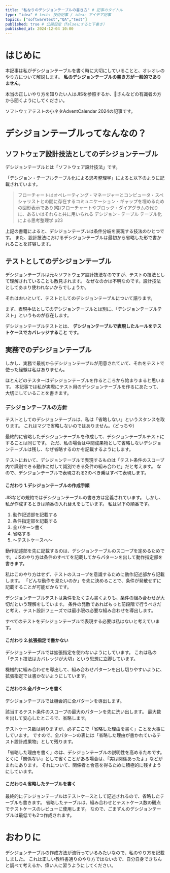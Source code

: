 ```yaml
---
title: "私なりのデシジョンテーブルの書き方" # 記事のタイトル
type: "idea" # tech: 技術記事 / idea: アイデア記事
topics: ["softwaretest","QA","test"]
published: true # 公開設定（falseにすると下書き）
published_at: 2024-12-04 10:00
---
```


# はじめに

本記事は私がデシジョンテーブルを書く時に大切にしていることと、オレオレのやり方について解説します。
**私のデシジョンテーブルの書き方が一般的でありません。**

本当の正しいやり方を知りたい人はJISを参照するか、🥦さんなどの有識者の方から聞くようにしてください。

ソフトウェアテストの小ネタAdventCalendar 2024の記事です。

# デシジョンテーブルってなんなの？

## ソフトウェア設計技法としてのデシジョンテーブル

デシジョンテーブルとは「ソフトウェア設計技法」です。

「デシジョン・テーブルテーブル化による思考整理学」によると以下のように記載されています。
> フローチャートはオペレーティング・マネージャーとコンピュータ・スペシャリストとの間に存在するコミュニケーション・ギャップを埋めるための図形表示であり(略)フローチャートやブロック・ダイアグラムの代りに、あるいはそれらと共に用いられる
> デシジョン・テーブル テーブル化による思考整理学 p23

上記の書籍によると、デシジョンテーブルは条件分岐を表現する技法のひとつです。
また、設計技法におけるデシジョンテーブルは最初から省略した形で書かれることを許容します。

## テストとしてのデシジョンテーブル

デシジョンテーブルは元々ソフトウェア設計技法なのですが、テストの技法として理解されていることも散見されます。
なぜなのかは不明なのです。設計技法としてあまり使われないからでしょうか。

それはおいといて、テストとしてのデシジョンテーブルについて語ります。

まず、表現手法としてのデシジョンテーブルとは別に、「デシジョンテーブルテスト」というものが存在します。

デシジョンテーブルテストとは、
**デシジョンテーブルで表現したルールをテストケースでカバレッジすること**
です。

## 実務でのデシジョンテーブル

しかし、実務で最初からデシジョンテーブルが用意されていて、それをテストで使った経験は私はありません。

ほとんどのテスターはデシジョンテーブルを作るところから始まりまると思います。
本記事では私が実際にテスト用のデシジョンテーブルを作るにあたって、大切にしていることを書きます。

### デシジョンテーブルの方針

テストとしてのデシジョンテーブルは、私は「省略しない」というスタンスを取ります。
これはマジで省略しないのではありません。（どっちや）

最終的に省略したデシジョンテーブルを作成して、デシジョンテーブルテストにすることは同じです。
ただ、私の場合は中間成果物として省略しないデシジョンテーブルは残し、なぜ省略するのかを記載するようにします。

テストにおいて、デシジョンテーブルで表現するものは「テスト条件のスコープ内で識別できる動作に対して識別できる条件の組み合わせ」だと考えます。
なので、デシジョンテーブルで表現される2のべき乗はすべて表現します。

#### こだわり 1.デシジョンテーブルの作成手順

JISなどの規約ではデシジョンテーブルの書き方は定義されています。
しかし、私が作成するときは順番の入れ替えをしています。
私は以下の順番です。
1. 動作記述部を記載する
2. 条件指定部を記載する
3. 全パターン書く
4. 省略する
5. 〜テストケースへ〜

動作記述部を先に記載するのは、デシジョンテーブルのスコープを定めるためです。
JISのやり方は条件のすべてを記載してからパターンを出して動作指定部を書きます。

私はこのやり方はせず、テストのスコープを意識するために動作記述部から記載します。
「どんな動作を見たいのか」を先に決めることで、条件が発散せずに記載することが可能だからです。

デシジョンテーブルテストは条件をたくさん書くよりも、条件の組み合わせが大切だという理解をしています。
条件の発散であればもっと前段階で行うべきだと考え、テスト設計フェーズでは最小限の必要な組み合わせを導出します。

すべてのテストをデシジョンテーブルで表現する必要は私はないと考えています。

#### こだわり 2.拡張指定で書かない

デシジョンテーブルでは拡張指定を使わないようにしています。
これは私の「テスト技法はカバレッジが大切」という思想に立脚しています。

機械的に組み合わせを導出して、組み合わせパターンを出し切りやすいように、拡張指定では書かないようにしています。

#### こだわり3.全パターンを書く

デシジョンテーブルでは機会的に全パターンを導出します。

該当するテスト条件のスコープの最大のパターンを先に洗い出します。
最大数を出して安心したところで、省略します。

テストケース数は削りますが、必ずここで「省略した理由を書く」ことを大事にしています。
ですので、全パターンの表には「省略した理由が書かれているテスト設計成果物」として残ります。

「省略した理由を書く」のは、デシジョンテーブルの説明性を高めるためです。
とくに「関係ない」として省くことがある場合は、「実は関係あったよ」などがまれにあります。
それについて、関係者と合意を得るために積極的に残すようにしています。

#### こだわり4.省略したテーブルを書く

最終的にデシジョンテーブルはテストケースとして記述されるので、省略したテーブルも書きます。
省略したテーブルは、組み合わせとテストケース数の観点でテストケースのレビューに使用します。
なので、ごまずんのデシジョンテーブルは最低でも2つ作成されます。

# おわりに

デシジョンテーブルの作成方法が流行っているみたいなので、私のやり方を記載しました。
これは正しい教科書通りのやり方ではないので、自分自身できちんと調べて考えるか、偉い人に習うようにしてください。

